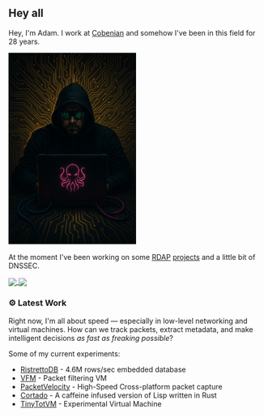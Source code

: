 ## Hey all

Hey, I'm Adam. I work at [Cobenian](https://github.com/Cobenian) and somehow I've been in this field for 28 years.


<img src="nonlogo.png" alt="nonlogo" width="50%" />


At the moment I've been working on some [RDAP](https://github.com/icann/icann-rdap/) [projects](https://github.com/icann/rdap-conformance-tool) and a little bit of DNSSEC.


<a href="https://github.com/anuraghazra/github-readme-stats">
  <img height=200 align="center" src="https://github-readme-stats.vercel.app/api?username=MonkeyIsNull&show_icons=true&theme=transparent" />
</a>
<a href="https://github.com/anuraghazra/github-readme-stats">
  <img height=200 align="center" src="https://github-readme-stats.vercel.app/api/top-langs?username=MonkeyIsNull&layout=compact&langs_count=8&card_width=320&theme=transparent" />
</a>


### ⚙️  Latest Work

Right now, I'm all about speed — especially in low-level networking and virtual machines. How can we track packets, extract metadata, and make intelligent decisions *as fast as freaking possible*?

Some of my current experiments:


  - [RistrettoDB](https://github.com/MonkeyIsNull/RistrettoDB) - 4.6M rows/sec embedded database
  - [VFM](https://github.com/MonkeyIsNull/VelocityFilterMachine) - Packet filtering VM
  - [PacketVelocity](https://github.com/MonkeyIsNull/PacketVelocity) - High-Speed Cross-platform packet capture
  - [Cortado](https://github.com/MonkeyIsNull/cortado) - A caffeine infused version of Lisp written in Rust
  - [TinyTotVM](https://github.com/MonkeyIsNull/TinyTotVM) - Experimental Virtual Machine


